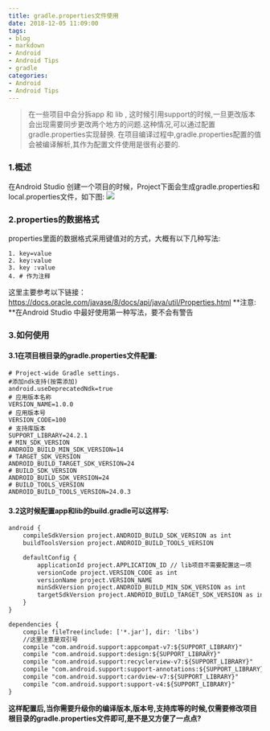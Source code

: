 ```yaml
---
title: gradle.properties文件使用
date: 2018-12-05 11:09:00
tags:
- blog
- markdown
- Android 
- Android Tips
- gradle
categories:
- Android
- Android Tips
---
```


> 在一些项目中会分拆app 和 lib , 这时候引用support的时候,一旦更改版本会出现需要同步更改两个地方的问题.这种情况,可以通过配置gradle.properties实现替换.
在项目编译过程中,gradle.properties配置的值会被编译解析,其作为配置文件使用是很有必要的.

### 1.概述
在Android Studio 创建一个项目的时候，Project下面会生成gradle.properties和local.properties文件，如下图:
![](https://ws3.sinaimg.cn/large/006tNbRwgy1fxvpia7sqzj308w09b0t7.jpg)

### 2.properties的数据格式
properties里面的数据格式采用键值对的方式，大概有以下几种写法: 
```
1. key=value 
2. key:value 
3. key :value 
4. # 作为注释 
```
这里主要参考以下链接： 
https://docs.oracle.com/javase/8/docs/api/java/util/Properties.html 
**注意: **在Android Studio 中最好使用第一种写法，要不会有警告
<!--more-->

### 3.如何使用

#### 3.1在项目根目录的gradle.properties文件配置:

```properties
# Project-wide Gradle settings.
#添加ndk支持(按需添加)
android.useDeprecatedNdk=true
# 应用版本名称
VERSION_NAME=1.0.0
# 应用版本号
VERSION_CODE=100
# 支持库版本
SUPPORT_LIBRARY=24.2.1
# MIN_SDK_VERSION
ANDROID_BUILD_MIN_SDK_VERSION=14
# TARGET_SDK_VERSION
ANDROID_BUILD_TARGET_SDK_VERSION=24
# BUILD_SDK_VERSION
ANDROID_BUILD_SDK_VERSION=24
# BUILD_TOOLS_VERSION
ANDROID_BUILD_TOOLS_VERSION=24.0.3
```

#### 3.2这时候配置app和lib的build.gradle可以这样写:

```xml
android {
    compileSdkVersion project.ANDROID_BUILD_SDK_VERSION as int
    buildToolsVersion project.ANDROID_BUILD_TOOLS_VERSION

    defaultConfig {
        applicationId project.APPLICATION_ID // lib项目不需要配置这一项
        versionCode project.VERSION_CODE as int
        versionName project.VERSION_NAME
        minSdkVersion project.ANDROID_BUILD_MIN_SDK_VERSION as int
        targetSdkVersion project.ANDROID_BUILD_TARGET_SDK_VERSION as int
    }
}

dependencies {
    compile fileTree(include: ['*.jar'], dir: 'libs')
    //这里注意是双引号
    compile "com.android.support:appcompat-v7:${SUPPORT_LIBRARY}"
    compile "com.android.support:design:${SUPPORT_LIBRARY}"
    compile "com.android.support:recyclerview-v7:${SUPPORT_LIBRARY}"
    compile "com.android.support:support-annotations:${SUPPORT_LIBRARY}"
    compile "com.android.support:cardview-v7:${SUPPORT_LIBRARY}"
    compile "com.android.support:support-v4:${SUPPORT_LIBRARY}"
}
```

**这样配置后,当你需要升级你的编译版本,版本号,支持库等的时候,仅需要修改项目根目录的gradle.properties文件即可,是不是又方便了一点点?**



